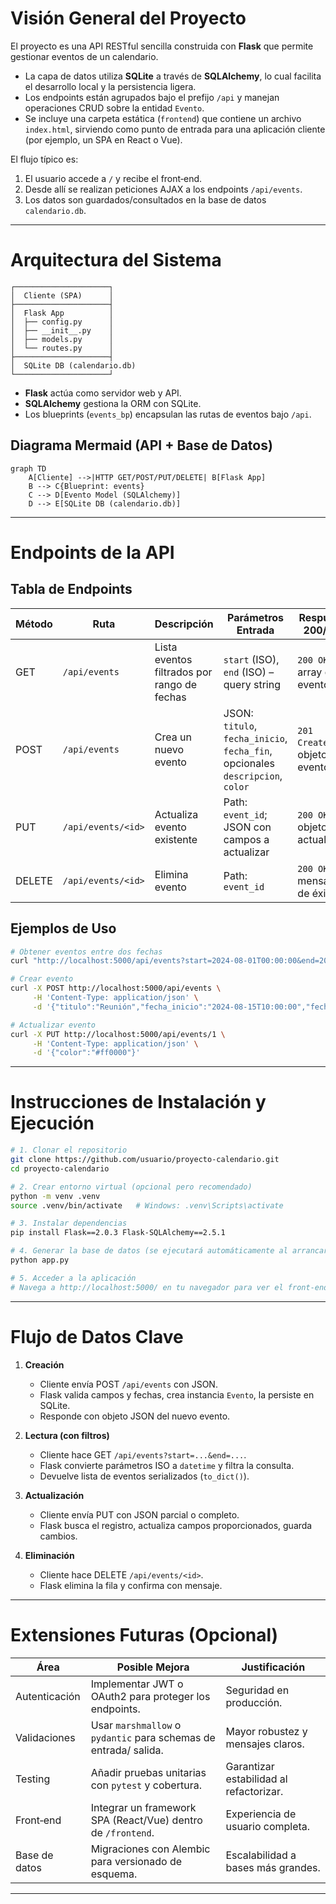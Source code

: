 # Visión General del Proyecto

El proyecto es una API RESTful sencilla construida con **Flask** que permite gestionar eventos de un calendario.  
- La capa de datos utiliza **SQLite** a través de **SQLAlchemy**, lo cual facilita el desarrollo local y la persistencia ligera.  
- Los endpoints están agrupados bajo el prefijo `/api` y manejan operaciones CRUD sobre la entidad `Evento`.  
- Se incluye una carpeta estática (`frontend`) que contiene un archivo `index.html`, sirviendo como punto de entrada para una aplicación cliente (por ejemplo, un SPA en React o Vue).  

El flujo típico es:  
1. El usuario accede a `/` y recibe el front‑end.  
2. Desde allí se realizan peticiones AJAX a los endpoints `/api/events`.  
3. Los datos son guardados/consultados en la base de datos `calendario.db`.

---

# Arquitectura del Sistema

```
┌─────────────────────┐
│  Cliente (SPA)      │
├─────────────────────┤
│  Flask App          │
│  ├── config.py      │
│  ├── __init__.py    │
│  ├── models.py      │
│  └── routes.py      │
├─────────────────────┤
│  SQLite DB (calendario.db)
└─────────────────────┘
```

- **Flask** actúa como servidor web y API.  
- **SQLAlchemy** gestiona la ORM con SQLite.  
- Los blueprints (`events_bp`) encapsulan las rutas de eventos bajo `/api`.  

## Diagrama Mermaid (API + Base de Datos)

```mermaid
graph TD
    A[Cliente] -->|HTTP GET/POST/PUT/DELETE| B[Flask App]
    B --> C{Blueprint: events}
    C --> D[Evento Model (SQLAlchemy)]
    D --> E[SQLite DB (calendario.db)]
```

---

# Endpoints de la API

## Tabla de Endpoints

| Método | Ruta                 | Descripción                                 | Parámetros Entrada                           | Respuesta 200/201 | Errores comunes |
|--------|----------------------|---------------------------------------------|----------------------------------------------|-------------------|-----------------|
| GET    | `/api/events`        | Lista eventos filtrados por rango de fechas | `start` (ISO), `end` (ISO) – query string   | `200 OK`, array de eventos | 400 (formato fecha inválido) |
| POST   | `/api/events`        | Crea un nuevo evento                        | JSON: `titulo`, `fecha_inicio`, `fecha_fin`, opcionales `descripcion`, `color` | `201 Created`, objeto del evento | 400 (campos requeridos / formato fechas) |
| PUT    | `/api/events/<id>`   | Actualiza evento existente                  | Path: `event_id`; JSON con campos a actualizar | `200 OK`, objeto actualizado | 404, 400 (formato fecha inválido) |
| DELETE | `/api/events/<id>`   | Elimina evento                              | Path: `event_id`                             | `200 OK`, mensaje de éxito | 404 |

## Ejemplos de Uso

```bash
# Obtener eventos entre dos fechas
curl "http://localhost:5000/api/events?start=2024-08-01T00:00:00&end=2024-08-31T23:59:59"

# Crear evento
curl -X POST http://localhost:5000/api/events \
     -H 'Content-Type: application/json' \
     -d '{"titulo":"Reunión","fecha_inicio":"2024-08-15T10:00:00","fecha_fin":"2024-08-15T11:00:00"}'

# Actualizar evento
curl -X PUT http://localhost:5000/api/events/1 \
     -H 'Content-Type: application/json' \
     -d '{"color":"#ff0000"}'
```

---

# Instrucciones de Instalación y Ejecución

```bash
# 1. Clonar el repositorio
git clone https://github.com/usuario/proyecto-calendario.git
cd proyecto-calendario

# 2. Crear entorno virtual (opcional pero recomendado)
python -m venv .venv
source .venv/bin/activate   # Windows: .venv\Scripts\activate

# 3. Instalar dependencias
pip install Flask==2.0.3 Flask-SQLAlchemy==2.5.1

# 4. Generar la base de datos (se ejecutará automáticamente al arrancar)
python app.py

# 5. Acceder a la aplicación
# Navega a http://localhost:5000/ en tu navegador para ver el front‑end.
```

---

# Flujo de Datos Clave

1. **Creación**  
   - Cliente envía POST `/api/events` con JSON.  
   - Flask valida campos y fechas, crea instancia `Evento`, la persiste en SQLite.  
   - Responde con objeto JSON del nuevo evento.

2. **Lectura (con filtros)**  
   - Cliente hace GET `/api/events?start=...&end=...`.  
   - Flask convierte parámetros ISO a `datetime` y filtra la consulta.  
   - Devuelve lista de eventos serializados (`to_dict()`).

3. **Actualización**  
   - Cliente envía PUT con JSON parcial o completo.  
   - Flask busca el registro, actualiza campos proporcionados, guarda cambios.

4. **Eliminación**  
   - Cliente hace DELETE `/api/events/<id>`.  
   - Flask elimina la fila y confirma con mensaje.

---

# Extensiones Futuras (Opcional)

| Área | Posible Mejora | Justificación |
|------|----------------|---------------|
| Autenticación | Implementar JWT o OAuth2 para proteger los endpoints. | Seguridad en producción. |
| Validaciones | Usar `marshmallow` o `pydantic` para schemas de entrada/ salida. | Mayor robustez y mensajes claros. |
| Testing | Añadir pruebas unitarias con `pytest` y cobertura. | Garantizar estabilidad al refactorizar. |
| Front‑end | Integrar un framework SPA (React/Vue) dentro de `/frontend`. | Experiencia de usuario completa. |
| Base de datos | Migraciones con Alembic para versionado de esquema. | Escalabilidad a bases más grandes. |

---